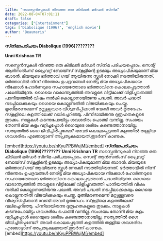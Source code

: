 ```yaml
---
title: "സസ്പെൻസുകൾ നിറഞ്ഞ ഒരു കിടിലൻ മർഡർ സിനിമ"
date: 2022-08-04T07:01:11
draft: false
categories: ["Entertainment"]
tags: ['Diabolique (1996)', 'english movie']
author: "Beaumaris"
---
```


<strong>സിനിമാപരിചയം </strong>
<strong>Diabolique (1996)????????</strong>

<strong>Unni Krishnan TR </strong>

സസ്പെൻസുകൾ നിറഞ്ഞ ഒരു കിടിലൻ മർഡർ സിനിമ പരിചയപ്പെടാം. സെന്റ് ആൻസൽംസ് പ്രൈവറ്റ് ബോയ്‌സ് സ്‌കൂളിന്റെ ഉടമയും അധ്യാപികയുമാണ് മിയ ബാരൻ. മിയയുടെ ഭർത്താവ് ഗയ് ആയിരുന്നു സ്കൂൾ നോക്കി നടത്തിയിരുന്നത്. ഭർത്താവിൽ നിന്ന് നിരന്തരം ഉപദ്രവങ്ങൾ നേരിട്ട മിയ അധ്യാപികയായ നിക്കോൾ ഹോർണറുടെ സഹായത്തോടെ ഭർത്താവിനെ കൊലപ്പെടുത്താൻ പദ്ധതിയിടുന്നു. ഗൈയെ വാരാന്ത്യത്തിൽ അവളുടെ വീട്ടിലേക്ക് വിളിച്ചുവരുത്തി പാനീയത്തിൽ വിഷം നൽകി കൊല്ലാനായിരുന്നു പദ്ധതി. അവർ പദ്ധതി നടപ്പിലാക്കുകയും ഗൈയെ കൊല്ലുന്നതിൽ വിജയിക്കുകയും ചെയ്തു. മുങ്ങിമരണമെന്ന് മറ്റുള്ളവരെ വിശ്വസിപ്പിക്കാൻ വേണ്ടി അവർ മൃതദേഹം സ്‌കൂളിലെ കുളത്തിലേക്ക് വലിച്ചെറിഞ്ഞു. പിന്നീടായിരുന്നു ദുരൂഹതകളുടെ തുടക്കം. നാളുകൾ കടന്നുപോയിട്ടും ശവശരീരം പൊങ്ങി വന്നില്ല. സംശയം തോന്നി മിയ കുളം വറ്റിച്ചപ്പോൾ ഗൈയുടെ ശരീരം കണ്ടെത്താനായില്ല. സത്യത്തിൽ ഗൈ ജീവിച്ചിരിപ്പുണ്ടോ? അവർ കൊലപ്പെടുത്തി കുളത്തിൽ തള്ളിയ ശവശരീരം എങ്ങോട്ടാണ് അപ്രത്യക്ഷമായത്.തുടർന്ന് കാണുക.

[embed]https://youtu.be/nKyuPPBWujM[/embed]
**സിനിമാപരിചയം** **Diabolique (1996)????????** **Unni Krishnan TR** സസ്പെൻസുകൾ നിറഞ്ഞ ഒരു കിടിലൻ മർഡർ സിനിമ പരിചയപ്പെടാം. സെന്റ് ആൻസൽംസ് പ്രൈവറ്റ് ബോയ്‌സ് സ്‌കൂളിന്റെ ഉടമയും അധ്യാപികയുമാണ് മിയ ബാരൻ. മിയയുടെ ഭർത്താവ് ഗയ് ആയിരുന്നു സ്കൂൾ നോക്കി നടത്തിയിരുന്നത്. ഭർത്താവിൽ നിന്ന് നിരന്തരം ഉപദ്രവങ്ങൾ നേരിട്ട മിയ അധ്യാപികയായ നിക്കോൾ ഹോർണറുടെ സഹായത്തോടെ ഭർത്താവിനെ കൊലപ്പെടുത്താൻ പദ്ധതിയിടുന്നു. ഗൈയെ വാരാന്ത്യത്തിൽ അവളുടെ വീട്ടിലേക്ക് വിളിച്ചുവരുത്തി പാനീയത്തിൽ വിഷം നൽകി കൊല്ലാനായിരുന്നു പദ്ധതി. അവർ പദ്ധതി നടപ്പിലാക്കുകയും ഗൈയെ കൊല്ലുന്നതിൽ വിജയിക്കുകയും ചെയ്തു. മുങ്ങിമരണമെന്ന് മറ്റുള്ളവരെ വിശ്വസിപ്പിക്കാൻ വേണ്ടി അവർ മൃതദേഹം സ്‌കൂളിലെ കുളത്തിലേക്ക് വലിച്ചെറിഞ്ഞു. പിന്നീടായിരുന്നു ദുരൂഹതകളുടെ തുടക്കം. നാളുകൾ കടന്നുപോയിട്ടും ശവശരീരം പൊങ്ങി വന്നില്ല. സംശയം തോന്നി മിയ കുളം വറ്റിച്ചപ്പോൾ ഗൈയുടെ ശരീരം കണ്ടെത്താനായില്ല. സത്യത്തിൽ ഗൈ ജീവിച്ചിരിപ്പുണ്ടോ? അവർ കൊലപ്പെടുത്തി കുളത്തിൽ തള്ളിയ ശവശരീരം എങ്ങോട്ടാണ് അപ്രത്യക്ഷമായത്.തുടർന്ന് കാണുക. [embed]https://youtu.be/nKyuPPBWujM[/embed]
